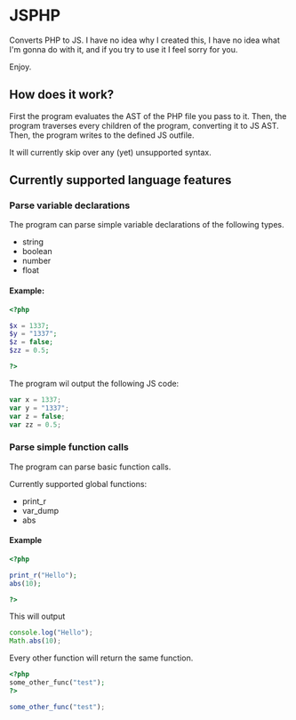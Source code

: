 # JSPHP

Converts PHP to JS. I have no idea why I created this, I have no idea what I'm gonna do with it, and if
you try to use it I feel sorry for you.

Enjoy.

## How does it work?

First the program evaluates the AST of the PHP file you pass to it. Then,
the program traverses every children of the program,
converting it to JS AST. Then, the program writes to the defined JS outfile.

It will currently skip over any (yet) unsupported syntax.

## Currently supported language features

### Parse variable declarations

The program can parse simple variable declarations of the following types.

- string
- boolean
- number
- float


#### Example:

```php
<?php

$x = 1337;
$y = "1337";
$z = false;
$zz = 0.5;

?>
```

The program wil output the following JS code:

```js
var x = 1337;
var y = "1337";
var z = false;
var zz = 0.5;
```

### Parse simple function calls

The program can parse basic function calls.

Currently supported global functions:

* print_r
* var_dump
* abs

#### Example

```php
<?php

print_r("Hello");
abs(10);

?>
```

This will output

```js
console.log("Hello");
Math.abs(10);
```

Every other function will return the same function.

```php
<?php
some_other_func("test");
?>
```

```js
some_other_func("test");
```